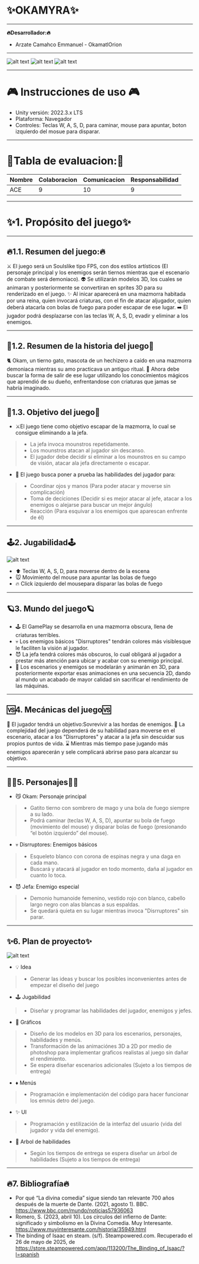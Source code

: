 
# ✨OKAMYRA✨ #
--------------------

**🔥Desarrollador:🔥**

- Arzate Camahco Emmanuel - OkamatlOrion

--------------------
[Añade una imagen de tu juego.]: #

![alt text](OkaMyra/Assets/Sprites/Scene/Menu.jpg)
![alt text](OkaMyra/Assets/Sprites/Scene/YouWin.jpg)
![alt text](OkaMyra/Assets/Sprites/Scene/YouLost.jpg)

--------------------
# 🎮 Instrucciones de uso 🎮 #
[Describe cómo ejecutar el proyecto: versión de Unity, plataforma objetivo, controles, etc.]: #

- Unity versión: 2022.3.x LTS
- Plataforma: Navegador
- Controles: Teclas W, A, S, D, para caminar, mouse para apuntar, boton izquierdo del mosue para disparar.

----------------------
# 💓Tabla de evaluacion:💓 #
| Nombre | Colaboracion | Comunicacion | Responsabilidad
| ----------- | ----------- | ----------- | ----------- |
| ACE| 	9|	10| 9	|

------------------------

# ✨1. Propósito del juego✨ #
---------------------------
##  🔥1.1. Resumen del juego:🔥  ##

⚔️ El juego será un Soulslike tipo FPS, con dos estilos artísticos (El personaje principal y los enemigos serán tiernos mientras que el escenario de combate será demoniaco).
👽 Se utilizarán modelos 3D, los cuales se animaran y posteriormente se convertiran en sprites 3D para su renderizado en el juego.
✨ Al inicar aparecerá en una mazmorra habitada por una reina, quien invocará criaturas, con el fin de atacar aljugador, quien deberá atacarla con bolas de fuego para poder escapar de ese lugar.
➡️ El jugador podrá desplazarse con las teclas W, A, S, D, evadir y eliminar a los enemigos.

----------------------------------

## 📜1.2. Resumen de la historia del juego📜 ##

🐈 Okam, un tierno gato, mascota de un hechizero a caido en una mazmorra demoniaca mientras su amo practicava un antiguo ritual. 
🌅 Ahora debe buscar la forma de salir de ese lugar utilizando los conocimientos mágicos que aprendió de su dueño, enfrentandose con criaturas que jamas se habría imaginado.

-----------------------------------

## 🎯1.3. Objetivo del juego🎯 ##

- ⚔️El juego tiene como objetivo escapar de la mazmorra, lo cual se consigue eliminando a la jefa.
> - La jefa invoca mounstros repetidamente.
> - Los mounstros atacan al jugador sin descanso.
> - El jugador debe decidir si eliminar a los mounstros en su campo de visión, atacar ala jefa directamente o escapar.
- 🧠 El juego busca poner a prueba las habilidades del jugador para:
> - Coordinar ojos y manos (Para poder atacar y moverse sin complicación)
> - Toma de deciciones (Decidir si es mejor atacar al jefe, atacar a los enemigos o alejarse para buscar un mejor ángulo)
> -  Reacción (Para esquivar a los enemigos que aparescan enfrente de él)

-------------------------------

## 🕹️2. Jugabilidad🕹️ ##

![alt text](OkaMyra/Assets/Sprites/GDD/Movimiento.png)

- ⬆️ Teclas W, A, S, D, para moverse dentro de la escena
- 🐭 Movimiento del mouse para apuntar las bolas de fuego
- 🔥 Click izquierdo del mousepara disparar las bolas de fuego
---------------------------------

## 🪐3. Mundo del juego🪐 ##

- 🕹️ El GamePlay se desarrolla en una mazmorra obscura, llena de criaturas terribles.
- 💀 Los enemigos básicos "Disrruptores" tendrán colores más visiblesque le faciliten la visión al jugador.
- 😈 La jefa tendrá colores más obscuros, lo cual obligará al jugador a prestar más atención para ubicar y acabar con su enemigo principal.
- 🌆 Los escenarios y enemigos se modelarán y animarán en 3D, para posteriormente exportar esas animaciones en una secuencia 2D, dando al mundo un acabado de mayor calidad sin sacrificar el rendimiento de las máquinas.

---------------------------------

## 🆚4. Mecánicas del juego🆚 ##

🎯 El jugador tendrá un objetivo:Sovrevivir a las hordas de enemigos.
👿 La complejidad del juego dependerá de su habilidad para moverse en el escenario, atacar a los "Disrruptores" y atacar a la jefa sin descuidar sus propios puntos de vida.
⌛ Mientras más tiempo pase jugando más enemigos aparecerán y sele complicará abrirse paso para alcanzar su objetivo.


---------------------------------

## 👷‍♀️5. Personajes👷‍♀️ ##

- 😼 Okam: Personaje principal
> - Gatito tierno con sombrero de mago y una bola de fuego siempre a su lado.
> - Podrá caminar (teclas W, A, S, D), apuntar su bola de fuego (movimiento del mouse) y disparar bolas de fuego (presionando “el botón izquierdo” del mouse).

- 💀 Disrruptores: Enemigos básicos
> - Esqueleto blanco con corona de espinas negra y una daga en cada mano.
> - Buscará y atacará al jugador en todo momento, daña al jugador en cuanto lo toca.

- 😈 Jefa: Enemigo especial
> - Demonio humanoide femenino, vestido rojo con blanco, cabello largo negro con alas blancas a sus espaldas.
> - Se quedará quieta en su lugar mientras invoca "Disrruptores" sin parar.

------------------------

## ✨6. Plan de proyecto✨ ##

![alt text](OkaMyra/Assets/Sprites/GDD/Gantt.png)

- 💡 Idea
> - Generar las ideas y buscar los posibles inconvenientes antes de empezar el diseño del juego
- 🕹️ Jugabilidad
> - Diseñar y programar las habilidades del jugador, enemigos y jefes.
- 🌆 Gráficos
> - Diseño de los modelos en 3D para los escenarios, personajes, habilidades y menús.
> - Transformación de las animaciónes 3D a 2D por medio de photoshop para implementar graficos realistas al juego sin dañar el rendimiento.
> - Se espera diseñar escenarios adicionales (Sujeto a los tiempos de entrega)
- ♦️ Menús
> - Programación e implementación del código para hacer funcionar los emnús detro del juego.
- ✨ UI
> - Programación y estilización de la interfaz del usuario (vida del jugador y vida del enemigo).
- 🎄 Arbol de habilidades
> - Según los tiempos de entrega se espera diseñar un árbol de habilidades (Sujeto a los tiempos de entrega)

-------------------------

## 🔥7. Bibliografía🔥 ##

- Por qué “La divina comedia” sigue siendo tan relevante 700 años después de la
muerte de Dante. (2021, agosto 1). BBC. https://www.bbc.com/mundo/noticias57936063
- Romero, S. (2023, abril 10). Los círculos del infierno de Dante: significado y
simbolismo en la Divina Comedia. Muy Interesante.
https://www.muyinteresante.com/historia/35949.html
- The binding of Isaac en steam. (s/f). Steampowered.com. Recuperado el 26 de
mayo de 2025, de
https://store.steampowered.com/app/113200/The_Binding_of_Isaac/?l=spanish

